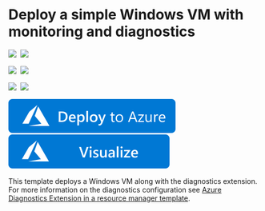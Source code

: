 # Deploy a simple Windows VM with monitoring and diagnostics

<IMG SRC="https://azurequickstartsservice.blob.core.windows.net/badges/201-vm-monitoring-diagnostics-extension/PublicLastTestDate.svg" />&nbsp;
<IMG SRC="https://azurequickstartsservice.blob.core.windows.net/badges/201-vm-monitoring-diagnostics-extension/PublicDeployment.svg" />&nbsp;

<IMG SRC="https://azurequickstartsservice.blob.core.windows.net/badges/201-vm-monitoring-diagnostics-extension/FairfaxLastTestDate.svg" />&nbsp;
<IMG SRC="https://azurequickstartsservice.blob.core.windows.net/badges/201-vm-monitoring-diagnostics-extension/FairfaxDeployment.svg" />&nbsp;

<IMG SRC="https://azurequickstartsservice.blob.core.windows.net/badges/201-vm-monitoring-diagnostics-extension/BestPracticeResult.svg" />&nbsp;
<IMG SRC="https://azurequickstartsservice.blob.core.windows.net/badges/201-vm-monitoring-diagnostics-extension/CredScanResult.svg" />&nbsp;

<a href="https://portal.azure.com/#create/Microsoft.Template/uri/https%3A%2F%2Fraw.githubusercontent.com%2FAzure%2Fazure-quickstart-templates%2Fmaster%2F201-vm-monitoring-diagnostics-extension%2Fazuredeploy.json" target="_blank">
    <img src="https://raw.githubusercontent.com/Azure/azure-quickstart-templates/master/1-CONTRIBUTION-GUIDE/images/deploytoazure.svg?sanitize=true"/>
</a>
<a href="http://armviz.io/#/?load=https%3A%2F%2Fraw.githubusercontent.com%2FAzure%2Fazure-quickstart-templates%2Fmaster%2F201-vm-monitoring-diagnostics-extension%2Fazuredeploy.json" target="_blank">
  <img src="https://raw.githubusercontent.com/Azure/azure-quickstart-templates/master/1-CONTRIBUTION-GUIDE/images/visualizebutton.svg?sanitize=true"/>
</a>

This template deploys a Windows VM along with the diagnostics extension. For more information on the diagnostics configuration see [Azure Diagnostics Extension in a resource manager template](http://azure.microsoft.com/documentation/articles/virtual-machines-extensions-diagnostics-windows-template).

